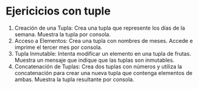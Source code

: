 # Ejericicios con tuple

1. Creación de una Tupla: Crea una tupla que represente los días de la semana. Muestra la tupla por consola.
2. Acceso a Elementos: Crea una tupla con nombres de meses. Accede e imprime el tercer mes por consola.
3. Tupla Inmutable: Intenta modificar un elemento en una tupla de frutas. Muestra un mensaje que indique que las tuplas son inmutables.
4. Concatenación de Tuplas: Crea dos tuplas con números y utiliza la concatenación para crear una nueva tupla que contenga elementos de ambas. Muestra la tupla resultante por consola.
